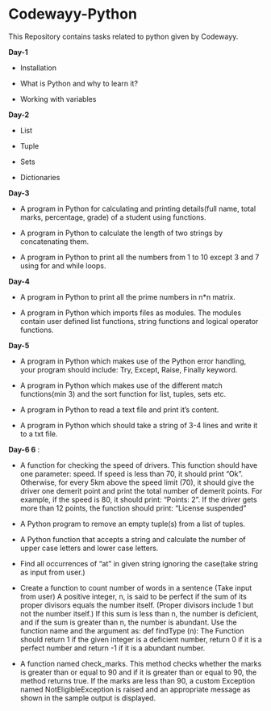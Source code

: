 # Codewayy-Python
This Repository contains  tasks related to python given by Codewayy. 

**Day-1**

* Installation  

* What is Python and why to learn it?

* Working with variables

**Day-2**

* List

* Tuple

* Sets

* Dictionaries

**Day-3** 

* A program in Python for calculating and printing details(full name, total marks, percentage, grade) of a student using functions.

* A program in Python to calculate the length of two strings by concatenating them.

* A program in Python to print all the numbers from 1 to 10 except 3 and 7 using for and while loops.

 **Day-4** 

*  A program in Python to print all the prime numbers in n*n matrix.

*  A program in Python which imports files as modules. The modules contain user defined list functions, string functions and logical operator functions.

**Day-5** 

* A program in Python which makes use of the Python error handling, your program should include: Try, Except, Raise, Finally keyword.

* A program in Python which makes use of the different match functions(min 3) and the sort function for list, tuples, sets etc.

* A program in Python to read a text file and print it’s content.

* A program in Python which should take a string of 3-4 lines and write it to a txt file.

**Day-6 6** :

* A function for checking the speed of drivers. This function should have one parameter: speed. If speed is less than 70, it should print “Ok”. Otherwise, for every 5km above the speed limit (70), it should give the driver one demerit point and print the total number of demerit points. For example, if the speed is 80, it should print: “Points: 2”. If the driver gets more than 12 points, the function should print: “License suspended”

* A Python program to remove an empty tuple(s) from a list of tuples. 

* A Python function that accepts a string and calculate the number of upper case letters and lower case letters.

* Find all occurrences of “at” in given string ignoring the case(take string as input from user.)

* Create a function to count number of words in a sentence (Take input from user) A positive integer, n, is said to be perfect if the sum of its proper divisors equals the number itself. (Proper divisors include 1 but not the number itself.) If this sum is less than n, the number is deficient, and if the sum is greater than n, the number is abundant. Use the function name and the argument as: def findType (n): The Function should return 1 if the given integer is a deficient number, return 0 if it is a perfect number and return -1 if it is a abundant number.

*  A function named check_marks. This method checks whether the marks is greater than or equal to 90 and if it is greater than or equal to 90, the method returns true. If the marks are less than 90, a custom Exception named NotEligibleException is raised and an appropriate message as shown in the sample output is displayed.




